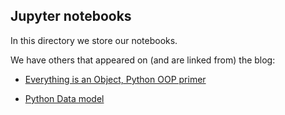 ## Jupyter notebooks

In this directory we store our notebooks. 

We have others that appeared on (and are linked from) the blog:

* [Everything is an Object, Python OOP primer](http://pybit.es/oop-primer.html)

* [Python Data model](http://pybit.es/python-data-model.html)

